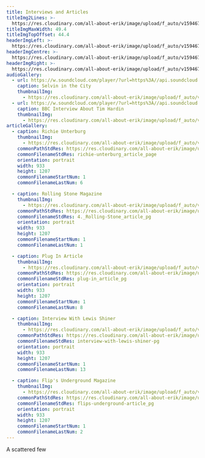 ```yaml
---
title: Interviews and Articles
titleImg2Lines: >-
  https://res.cloudinary.com/all-about-erik/image/upload/f_auto/v1594673320/Archives/23.%20Interviews%20and%20Articles/interviews.png
titleImgMaxWidth: 49.4
titleImgTopOffset: 44.4
headerImgLeft: >-
  https://res.cloudinary.com/all-about-erik/image/upload/f_auto/v1594673281/Archives/23.%20Interviews%20and%20Articles/header-images/interviews-and-articles_header-img1_left.jpg
headerImgCentre: >-
  https://res.cloudinary.com/all-about-erik/image/upload/f_auto/v1594673282/Archives/23.%20Interviews%20and%20Articles/header-images/interviews-and-articles_header-img2_center.jpg
headerImgRight: >-
  https://res.cloudinary.com/all-about-erik/image/upload/f_auto/v1594673281/Archives/23.%20Interviews%20and%20Articles/header-images/interviews-and-articles_header-img3_right.jpg
audioGallery:
  - url: https://w.soundcloud.com/player/?url=https%3A//api.soundcloud.com/playlists/1078676299&color=%23ff5500&auto_play=false&hide_related=true&show_comments=false&show_user=true&show_reposts=false&show_teaser=false&visual=true
    caption: Selvin in the City
    thumbnailImg:
      - https://res.cloudinary.com/all-about-erik/image/upload/f_auto/v1594674468/Archives/23.%20Interviews%20and%20Articles/thumbnail-images/1_Selvin-In-The-City_icon.jpg
  - url: https://w.soundcloud.com/player/?url=https%3A//api.soundcloud.com/playlists/1078663525%3Fsecret_token%3Ds-JT668ljRoOR&color=%23ff5500&auto_play=false&hide_related=true&show_comments=false&show_user=true&show_reposts=false&show_teaser=false&visual=true
    caption: BBC Interview About Tim Hardin
    thumbnailImg:
      - https://res.cloudinary.com/all-about-erik/image/upload/f_auto/v1594674468/Archives/23.%20Interviews%20and%20Articles/thumbnail-images/5_BBC-Interview_icon.jpg
articleGallery:
  - caption: Richie Unterburg
    thumbnailImg:
      - https://res.cloudinary.com/all-about-erik/image/upload/f_auto/v1594674468/Archives/23.%20Interviews%20and%20Articles/thumbnail-images/2_Richie-Unterberger-Interview_icon.jpg
    commonPathStdRes: https://res.cloudinary.com/all-about-erik/image/upload/f_auto/v1594765486/Archives/23.%20Interviews%20and%20Articles/2.%20Richie%20Unterburg%20article/
    commonFilenameStdRes: richie-unterburg_article_page
    orientation: portrait
    width: 933
    height: 1207
    commonFilenameStartNum: 1
    commonFilenameLastNum: 6

  - caption: Rolling Stone Magazine
    thumbnailImg:
      - https://res.cloudinary.com/all-about-erik/image/upload/f_auto/v1594674468/Archives/23.%20Interviews%20and%20Articles/thumbnail-images/4-Rolling-Stone-Magazine_icon.png
    commonPathStdRes: https://res.cloudinary.com/all-about-erik/image/upload/v1594771431/Archives/23.%20Interviews%20and%20Articles/
    commonFilenameStdRes: 4._Rolling-Stone_article_pg
    orientation: portrait
    width: 933
    height: 1207
    commonFilenameStartNum: 1
    commonFilenameLastNum: 1

  - caption: Plug In Article
    thumbnailImg:
      - https://res.cloudinary.com/all-about-erik/image/upload/f_auto/v1594674468/Archives/23.%20Interviews%20and%20Articles/thumbnail-images/6_Plug-In-Article_icon.jpg
    commonPathStdRes: https://res.cloudinary.com/all-about-erik/image/upload/f_auto/v1594770476/Archives/23.%20Interviews%20and%20Articles/6.%20Plug%20In%20Article/
    commonFilenameStdRes: plug-in_article_pg
    orientation: portrait
    width: 933
    height: 1207
    commonFilenameStartNum: 1
    commonFilenameLastNum: 8

  - caption: Interview With Lewis Shiner
    thumbnailImg:
      - https://res.cloudinary.com/all-about-erik/image/upload/f_auto/v1594674469/Archives/23.%20Interviews%20and%20Articles/thumbnail-images/7_Interview-with-Lewis-Shiner_icon.jpg
    commonPathStdRes: https://res.cloudinary.com/all-about-erik/image/upload/f_auto/v1594770471/Archives/23.%20Interviews%20and%20Articles/7.%20Interview%20With%20Lewis%20Shiner/
    commonFilenameStdRes: interview-with-lewis-shiner-pg
    orientation: portrait
    width: 933
    height: 1207
    commonFilenameStartNum: 1
    commonFilenameLastNum: 13

  - caption: Flip's Underground Magazine
    thumbnailImg:
      - https://res.cloudinary.com/all-about-erik/image/upload/f_auto/v1594674469/Archives/23.%20Interviews%20and%20Articles/thumbnail-images/8_Flips-underground_icon.jpg
    commonPathStdRes: https://res.cloudinary.com/all-about-erik/image/upload/f_auto/v1594770477/Archives/23.%20Interviews%20and%20Articles/8.%20Flips%20Underground%20Magazine%20Article/
    commonFilenameStdRes: flips-underground-article_pg
    orientation: portrait
    width: 933
    height: 1207
    commonFilenameStartNum: 1
    commonFilenameLastNum: 2
---
```

A scattered few